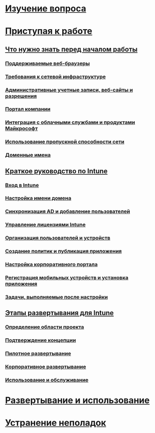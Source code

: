 # [Изучение вопроса](/intune/understand-explore/introduction-to-microsoft-intune)

# [Приступая к работе](what-to-know-before-you-start-microsoft-intune.md)
## [Что нужно знать перед началом работы](what-to-know-before-you-start-microsoft-intune.md)
### [Поддерживаемые веб-браузеры](supported-web-browsers.md)
### [Требования к сетевой инфраструктуре](network-infrastructure-requirements-for-microsoft-intune.md)
### [Административные учетные записи, веб-сайты и разрешения](administrative-accounts-websites-perms.md)
### [Портал компании](microsoft-intune-company-portal.md)
### [Интеграция с облачными службами и продуктами Майкрософт](integration-with-cloud-services.md)
### [Использование пропускной способности сети](network-bandwidth-use.md)
### [Доменные имена](domain-names-for-microsoft-intune.md)

## [Краткое руководство по Intune](start-with-a-paid-subscription-to-microsoft-intune.md)
### [Вход в Intune](start-with-a-paid-subscription-to-microsoft-intune-step-1.md)
### [Настройка имени домена](start-with-a-paid-subscription-to-microsoft-intune-step-2.md)
### [Синхронизация AD и добавление пользователей](start-with-a-paid-subscription-to-microsoft-intune-step-3.md)
### [Управление лицензиями Intune](start-with-a-paid-subscription-to-microsoft-intune-step-4.md)
### [Организация пользователей и устройств](start-with-a-paid-subscription-to-microsoft-intune-step-5.md)
### [Создание политик и публикация приложения](start-with-a-paid-subscription-to-microsoft-intune-step-6.md)
### [Настройка корпоративного портала](start-with-a-paid-subscription-to-microsoft-intune-step-7.md)
### [Регистрация мобильных устройств и установка приложения](start-with-a-paid-subscription-to-microsoft-intune-step-8.md)
### [Задачи, выполняемые после настройки](post-configuration-tasks.md)

<!--
## [Choose how to manage devices](choose-how-to-manage-devices.md)
### [Mobile device management capabilities](mobile-device-management-capabilities-in-microsoft-intune.md)
### [Windows PC management capabilities](windows-pc-management-capabilities-in-microsoft-intune.md)
-->

## [Этапы развертывания для Intune](rollout-phases-for-microsoft-intune-deployment.md)
### [Определение области проекта](project-scope.md)
### [Подтверждение концепции](proof-of-concept.md)
### [Пилотное развертывание](pilot.md)
### [Корпоративное развертывание](enterprise-rollout.md)
### [Использование и обслуживание](operations-and-maintenance.md)


<!-- # [Plan and Design](/intune/plan-design/ways-to-do-enterprise-mobility) -->
# [Развертывание и использование](/intune/deploy-use/overview-of-device-and-app-lifecycles-in-microsoft-intune)
# [Устранение неполадок](/intune/troubleshoot/how-to-get-support-for-microsoft-intune)


<!--HONumber=May16_HO1-->


